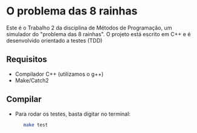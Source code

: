 # O problema das 8 rainhas

Este é o Trabalho 2 da disciplina de Métodos de Programação, um simulador do "problema das 8 rainhas". O projeto está escrito em C++ e é desenvolvido orientado a testes (TDD)

## Requisitos

- Compilador C++ (utilizamos o g++)
- Make/Catch2


## Compilar

- Para rodar os testes, basta digitar no terminal:
    ```bash
       make test
